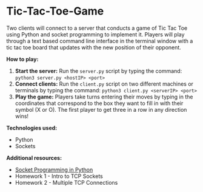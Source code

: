 # Tic-Tac-Toe-Game

Two clients will connect to a server that conducts a game of Tic Tac Toe using Python and socket programming to implement it. Players will play through a text based command line interface in the terminal window with a tic tac toe board that updates with the new position of their opponent.

**How to play:**
1. **Start the server:** Run the `server.py` script by typing the command: `python3 server.py <hostIP> <port>`
2. **Connect clients:** Run the `client.py` script on two different machines or terminals by typing the command: `python3 client.py <serverIP> <port>`
3. **Play the game:** Players take turns entering their moves by typing in the coordinates that correspond to the box they want to fill in with their symbol (X or O). The first player to get three in a row in any direction wins!

**Technologies used:**
* Python
* Sockets

**Additional resources:**
* [Socket Programming in Python](https://realpython.com/python-sockets/)
* Homework 1 - Intro to TCP Sockets
* Homework 2 - Multiple TCP Connections

